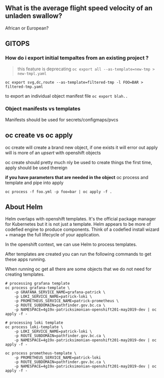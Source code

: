 ## What is the average flight speed velocity of an unladen swallow?

African or European?

## GITOPS

### How do i export initial tempaltes from an existing project ?

> this feature is deprecating
`oc export all --as-template=new-tmp > new-tmpl.yaml`

`oc export svg,dc,route --as-template=filtered-tmp -l FOO=BAR > filtered-tmp.yaml`

to export an individual object manifest file
`oc export blah..`


### Object manifests vs templates

Manifests should be used for secrets/configmaps/pvcs 


## oc create vs oc apply

oc create will create a brand new object, if one exists it will error out
apply will is more of an _upsert_ with openshift objects

oc create should pretty much nly be used to create things the first time, apply should be used thereign


__if you have parameters that are needed in the object__ oc process and template and pipe into apply

`oc process -f foo.yml -p foo=bar | oc apply -f .`

## About Helm

Helm overlaps with openshift templates. It's the official package manager for Kubernetes but it is not just a template. Helm appears to be more of codefied engine to produce components. Think of a codefied install wizard + manage the full lifecycle of your application. 


In the openshift context, we can use Helm to process templates.


After templates are created you can run the following commands to get these apps running.

When running oc get all there are some objects that we do not need for creating templates.



```
# processing grafana template
oc process grafana-template \
    -p GRAFANA_SERVICE_NAME=grafana-patrick \
    -p LOKI_SERVICE_NAME=patrick-loki \
    -p PROMETHEUS_SERVICE_NAME=patrick-prometheus \
    -p ROUTE_SUBDOMAIN=pathfinder.gov.bc.ca \
    -p NAMESPACE=4g19x-patricksimonian-openshift201-may2019-dev | oc apply -f -

# processing loki template
oc process loki-template \
    -p LOKI_SERVICE_NAME=patrick-loki \
    -p ROUTE_SUBDOMAIN=pathfinder.gov.bc.ca \
    -p NAMESPACE=4g19x-patricksimonian-openshift201-may2019-dev | oc apply -f -

oc process prometheus-template \
    -p PROMETHEUS_SERVICE_NAME=patrick-loki
    -p ROUTE_SUBDOMAIN=pathfinder.gov.bc.ca \
    -p NAMESPACE=4g19x-patricksimonian-openshift201-may2019-dev | oc apply -f -
```
